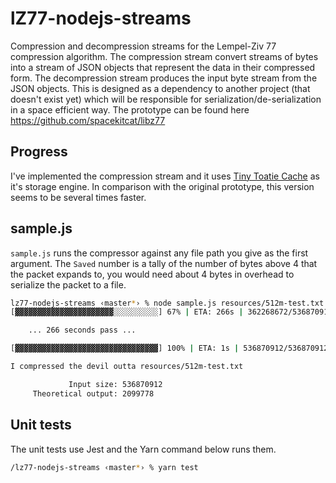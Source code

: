 # lZ77-nodejs-streams

Compression and decompression streams for the Lempel-Ziv 77 compression algorithm. The compression stream convert streams of bytes into a stream of JSON objects that represent the data in their compressed form. The decompression stream produces the input byte stream from the JSON objects. This is designed as a dependency to another project (that doesn't exist yet) which will be responsible for serialization/de-serialization in a space efficient way. The prototype can be found here https://github.com/spacekitcat/libz77

## Progress

I've implemented the compression stream and it uses [Tiny Toatie Cache](https://github.com/spacekitcat/tiny-toatie-cache) as it's storage engine. In comparison with the original prototype, this version seems to be several times faster.

## sample.js

`sample.js` runs the compressor against any file path you give as the first argument. The `Saved` number is a tally of the number of bytes above 4 that the packet expands to, you would need about 4 bytes in overhead to serialize the packet to a file.

```bash
lz77-nodejs-streams ‹master*› % node sample.js resources/512m-test.txt
[▓▓▓▓▓▓▓▓▓▓▓▓▓▓▓▓▓▓▓▓▓▓░░░░░░░░░░] 67% | ETA: 266s | 362268672/536870912 | Saved: 344.13 MB (theoretical)

    ... 266 seconds pass ...

[▓▓▓▓▓▓▓▓▓▓▓▓▓▓▓▓▓▓▓▓▓▓▓▓▓▓▓▓▓▓▓▓] 100% | ETA: 1s | 536870912/536870912 | Saved: 510 MB (theoretical)

I compressed the devil outta resources/512m-test.txt

             Input size: 536870912
     Theoretical output: 2099778
```

## Unit tests

The unit tests use Jest and the Yarn command below runs them.

```bash
/lz77-nodejs-streams ‹master*› % yarn test
```
